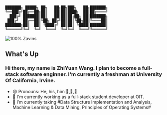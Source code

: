 ```
███████╗ █████╗ ██╗   ██╗██╗███╗   ██╗███████╗  
╚══███╔╝██╔══██╗██║   ██║██║████╗  ██║██╔════╝  
  ███╔╝ ███████║██║   ██║██║██╔██╗ ██║███████╗  
 ███╔╝  ██╔══██║╚██╗ ██╔╝██║██║╚██╗██║╚════██║  
███████╗██║  ██║ ╚████╔╝ ██║██║ ╚████║███████║  
╚══════╝╚═╝  ╚═╝  ╚═══╝  ╚═╝╚═╝  ╚═══╝╚══════╝
```

![100% Zavins](https://avatars.githubusercontent.com/u/59272111?v=4 "100% Zavins")
## What's Up ##  
### Hi there, my name is ZhiYuan Wang. I plan to become a full-stack software enginner. I'm currently a freshman at University Of California, Irvine. ###

- 😄 Pronouns: He, his, him 👦,👨,👴
- 💼 I'm currently working as a full-stack student developer at OIT.
- 🌱 I’m currently taking #Data Structure Implementation and Analysis, Machine Learning & Data Mining, Principles of Operating Systems#
